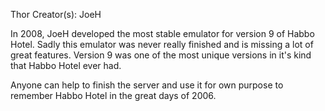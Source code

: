 Thor Creator(s): JoeH

In 2008, JoeH developed the most stable emulator for version 9 of Habbo Hotel. Sadly this emulator was never really finished and is missing a lot of great features. Version 9 was one of the most unique versions in it's kind that Habbo Hotel ever had.

Anyone can help to finish the server and use it for own purpose to remember Habbo Hotel in the great days of 2006.